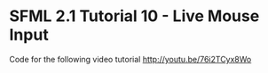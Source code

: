 SFML 2.1 Tutorial 10 - Live Mouse Input
=====================================

Code for the following video tutorial http://youtu.be/76i2TCyx8Wo
